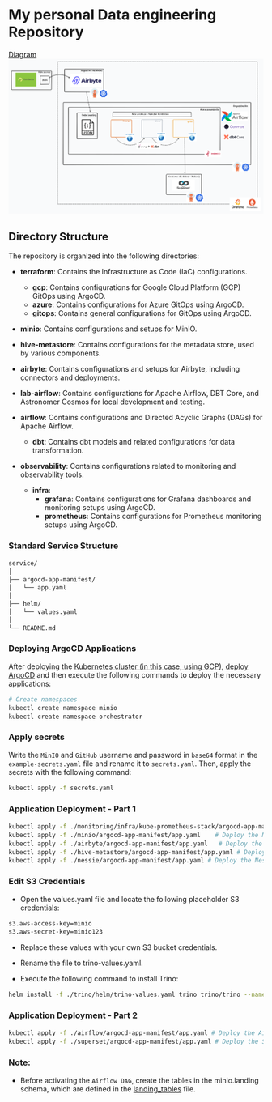 # My personal Data engineering Repository

[Diagram](https://www.tldraw.com/ro/qudTb-BpITEDcpYnUOXZc?d=v-1885.-829.4706.2292.page)
![alt text](<shapes at 24-10-21 16.39.39.png>)

## Directory Structure

The repository is organized into the following directories:

- **terraform**: Contains the Infrastructure as Code (IaC) configurations.
  - **gcp**: Contains configurations for Google Cloud Platform (GCP) GitOps using ArgoCD.
  - **azure**: Contains configurations for Azure GitOps using ArgoCD.
  - **gitops**: Contains general configurations for GitOps using ArgoCD.

- **minio**: Contains configurations and setups for MinIO.

- **hive-metastore**: Contains configurations for the metadata store, used by various components.

- **airbyte**: Contains configurations and setups for Airbyte, including connectors and deployments.

- **lab-airflow**: Contains configurations for Apache Airflow, DBT Core, and Astronomer Cosmos for local development and testing.

- **airflow**: Contains configurations and Directed Acyclic Graphs (DAGs) for Apache Airflow.
  - **dbt**: Contains dbt models and related configurations for data transformation.

- **observability**: Contains configurations related to monitoring and observability tools.
  - **infra**: 
    - **grafana**: Contains configurations for Grafana dashboards and monitoring setups using ArgoCD.
    - **prometheus**: Contains configurations for Prometheus monitoring setups using ArgoCD.

### Standard Service Structure
```
service/
│
├── argocd-app-manifest/
│   └── app.yaml
│
├── helm/
│   └── values.yaml
│
└── README.md
```

### Deploying ArgoCD Applications

After deploying the [Kubernetes cluster (in this case, using GCP)](https://github.com/victoru2/trino-lakehouse-lab/tree/main/terraform/gcp), [deploy ArgoCD](https://github.com/victoru2/trino-lakehouse-lab/tree/main/terraform/gitops/argocd) and then execute the following commands to deploy the necessary applications:

```sh
# Create namespaces
kubectl create namespace minio
kubectl create namespace orchestrator
```
### Apply secrets

Write the `MinIO` and `GitHub` username and password in `base64` format in the `example-secrets.yaml` file and rename it to `secrets.yaml`.
Then, apply the secrets with the following command:
```sh
kubectl apply -f secrets.yaml
```

### Application Deployment - Part 1
```sh
kubectl apply -f ./monitoring/infra/kube-prometheus-stack/argocd-app-manifest/app.yaml # Deploy the Prometheus Stack application
kubectl apply -f ./minio/argocd-app-manifest/app.yaml    # Deploy the MinIO application
kubectl apply -f ./airbyte/argocd-app-manifest/app.yaml   # Deploy the Airbyte application
kubectl apply -f ./hive-metastore/argocd-app-manifest/app.yaml # Deploy the Hive MetaStore application
kubectl apply -f ./nessie/argocd-app-manifest/app.yaml # Deploy the Nessie application
```
<!-- kubectl apply -f ./trino/argocd-app-manifest/app.yaml # Deploy the Trino application -->

### Edit S3 Credentials
- Open the values.yaml file and locate the following placeholder S3 credentials:
```sh
s3.aws-access-key=minio
s3.aws-secret-key=minio123
```

- Replace these values with your own S3 bucket credentials.

- Rename the file to trino-values.yaml.

- Execute the following command to install Trino:

```sh
helm install -f ./trino/helm/trino-values.yaml trino trino/trino --namespace warehouse --create-namespace --version 0.31.0
```
### Application Deployment - Part 2
```sh
kubectl apply -f ./airflow/argocd-app-manifest/app.yaml # Deploy the Airflow-DBT application
kubectl apply -f ./superset/argocd-app-manifest/app.yaml # Deploy the Superset application
```
### Note:
- Before activating the `Airflow DAG`, create the tables in the minio.landing schema, which are defined in the [landing_tables](https://github.com/victoru2/trino-lakehouse-lab/blob/main/airflow/dags/sql/landing_tables.sql) file.
